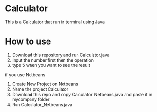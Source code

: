 # Calculator
This is a Calculator that run in terminal using Java
# How to use
1. Download this repository and run Calculator.java
2. Input the number first then the operation;
3. type 5 when you want to see the result

if you use Netbeans :
1. Create New Project on Netbeans
2. Name the project Calculator
3. Download this repo and copy Calculator_Netbeans.java and paste it in mycompany folder 
4. Run Calculator_Netbeans.java
